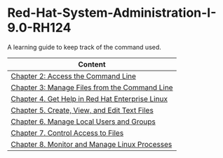 # Red-Hat-System-Administration-I-9.0-RH124
A learning guide to keep track of the command used.

| Content |
| --- |
| [Chapter 2: Access the Command Line](https://github.com/Ahmed-Abd-El-gawad/Red-Hat-System-Administration-I-9.0-RH124/tree/main/Chapter%202:%20Access%20the%20command%20line) |
| [Chapter 3: Manage Files from the Command Line](https://github.com/Ahmed-Abd-El-gawad/Red-Hat-System-Administration-I-9.0-RH124/blob/main/Chapter%203:%20Manage%20Files%20from%20the%20Command%20Line/README.md) |
| [Chapter 4. Get Help in Red Hat Enterprise Linux](https://github.com/Ahmed-Abd-El-gawad/Red-Hat-System-Administration-I-9.0-RH124/blob/main/Chapter%204.%20Get%20Help%20in%20Red%20Hat%20Enterprise%20Linux/README.md) |
| [Chapter 5. Create, View, and Edit Text Files](https://github.com/Ahmed-Abd-El-gawad/Red-Hat-System-Administration-I-9.0-RH124/blob/main/Chapter%205.%20Create%2C%20View%2C%20and%20Edit%20Text%20Files/README.md) |
| [Chapter 6. Manage Local Users and Groups](https://github.com/Ahmed-Abd-El-gawad/Red-Hat-System-Administration-I-9.0-RH124/blob/main/Chapter%206.%20Manage%20Local%20Users%20and%20Groups/README.md) |
| [Chapter 7. Control Access to Files](https://github.com/Ahmed-Abd-El-gawad/Red-Hat-System-Administration-I-9.0-RH124/blob/main/Chapter%207.%20Control%20Access%20to%20Files/README.md) |
| [Chapter 8. Monitor and Manage Linux Processes](https://github.com/Ahmed-Abd-El-gawad/Red-Hat-System-Administration-I-9.0-RH124/blob/main/Chapter%208.%20Monitor%20and%20Manage%20Linux%20Processes/README.md) |
